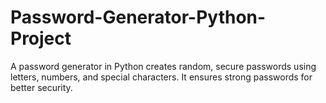 # Password-Generator-Python-Project
A password generator in Python creates random, secure passwords using letters, numbers, and special characters. It ensures strong passwords for better security.

